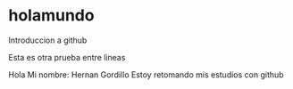# holamundo
Introduccion a github

Esta es otra prueba entre lineas

Hola 
Mi nombre: Hernan Gordillo
Estoy retomando mis estudios con github
